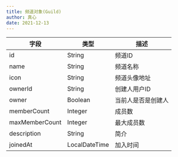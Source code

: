 ```yaml
---
title: 频道对象(Guild)
author: 真心
date: 2021-12-13
---
```


| 字段           | 类型          | 描述               |
| -------------- | ------------- | ------------------ |
| id             | String        | 频道ID             |
| name           | String        | 频道名称           |
| icon           | String        | 频道头像地址       |
| ownerId        | String        | 创建人用户ID       |
| owner          | Boolean       | 当前人是否是创建人 |
| memberCount    | Integer       | 成员数             |
| maxMemberCount | Integer       | 最大成员数         |
| description    | String        | 简介               |
| joinedAt       | LocalDateTime | 加入时间           |

